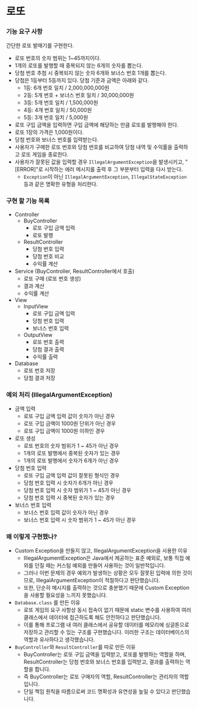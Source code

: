 # 로또

### 기능 요구 사항

간단한 로또 발매기를 구현한다.

- 로또 번호의 숫자 범위는 1~45까지이다.
- 1개의 로또를 발행할 때 중복되지 않는 6개의 숫자를 뽑는다.
- 당첨 번호 추첨 시 중복되지 않는 숫자 6개와 보너스 번호 1개를 뽑는다.
- 당첨은 1등부터 5등까지 있다. 당첨 기준과 금액은 아래와 같다.
    - 1등: 6개 번호 일치 / 2,000,000,000원
    - 2등: 5개 번호 + 보너스 번호 일치 / 30,000,000원
    - 3등: 5개 번호 일치 / 1,500,000원
    - 4등: 4개 번호 일치 / 50,000원
    - 5등: 3개 번호 일치 / 5,000원
- 로또 구입 금액을 입력하면 구입 금액에 해당하는 만큼 로또를 발행해야 한다.
- 로또 1장의 가격은 1,000원이다.
- 당첨 번호와 보너스 번호를 입력받는다.
- 사용자가 구매한 로또 번호와 당첨 번호를 비교하여 당첨 내역 및 수익률을 출력하고 로또 게임을 종료한다.
- 사용자가 잘못된 값을 입력할 경우 `IllegalArgumentException`을 발생시키고, "[ERROR]"로 시작하는 에러 메시지를 출력 후 그 부분부터 입력을 다시 받는다.
    - `Exception`이 아닌 `IllegalArgumentException`, `IllegalStateException` 등과 같은 명확한 유형을 처리한다.

### 구현 할 기능 목록

- Controller
    - BuyController
        - 로또 구입 금액 입력
        - 로또 발행
    - ResultController
        - 당첨 번호 입력
        - 당첨 번호 비교
        - 수익률 계산
- Service (BuyController, ResultController에서 호출)
    - 로또 구매 (로또 번호 생성)
    - 결과 계산
    - 수익률 계산
- View
    - InputView
        - 로또 구입 금액 입력
        - 당첨 번호 입력
        - 보너스 번호 입력
    - OutputView
        - 로또 번호 출력
        - 당첨 결과 출력
        - 수익률 출력
- Database
    - 로또 번호 저장
    - 당첨 결과 저장

### 예외 처리 (IllegalArgumentException)

- 금액 입력
    - 로또 구입 금액 입력 값이 숫자가 아닌 경우
    - 로또 구입 금액이 1000원 단위가 아닌 경우
    - 로또 구입 금액이 1000원 이하인 경우
- 로또 생성
    - 로또 번호의 숫자 범위가 1 ~ 45가 아닌 경우
    - 1개의 로또 발행에서 중복된 숫자가 있는 경우
    - 1개의 로또 발행에서 숫자가 6개가 아닌 경우
- 당첨 번호 입력
    - 로또 구입 금액 입력 값이 잘못된 형식인 경우
    - 당첨 번호 입력 시 숫자가 6개가 아닌 경우
    - 당첨 번호 입력 시 숫자 범위가 1 ~ 45가 아닌 경우
    - 당첨 번호 입력 시 중복된 숫자가 있는 경우
- 보너스 번호 입력
    - 보너스 번호 입력 값이 숫자가 아닌 경우
    - 보너스 번호 입력 시 숫자 범위가 1 ~ 45가 아닌 경우

### 왜 이렇게 구현했나?

- Custom Exception을 만들지 않고, IllegalArgumentException을 사용한 이유
    - IllegalArgumentException은 Java에서 제공하는 표준 예외로, 보통 직접 예외를 던질 때는 커스텀 예외를 만들어 사용하는 것이 일반적입니다.
    - 그러나 이번 문제의 경우 예외가 발생하는 상황은 모두 잘못된 입력에 의한 것이므로, IllegalArgumentException이 적절하다고 판단했습니다.
    - 또한, 단순히 메시지를 출력하는 것으로 충분했기 때문에 Custom Exception을 사용할 필요성을 느끼지 못했습니다.
- `Database.class` 를 만든 이유
    - 로또 게임의 요구 사항상 동시 접속이 없기 때문에 static 변수를 사용하여 여러 클래스에서 데이터에 접근하도록 해도 안전하다고 판단했습니다.
    - 이를 통해 프로그램 내 여러 클래스에서 공유할 데이터를 메모리에 싱글톤으로 저장하고 관리할 수 있는 구조를 구현했습니다. 이러한 구조는 데이터베이스의 역할과 유사하다고 생각했습니다.
- `BuyController`와 `ResultController`를 따로 만든 이유
    - BuyController는 로또 구입 금액을 입력받고, 로또를 발행하는 역할을 하며, ResultController는 당첨 번호와 보너스 번호를 입력받고, 결과를 출력하는 역할을 합니다.
    - 즉 BuyController는 로또 구매자의 역할, ResultController는 관리자의 역할입니다.
    - 단일 책임 원칙을 따름으로써 코드 명확성과 유연성을 높일 수 있다고 판단했습니다.